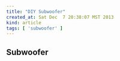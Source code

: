 ```yaml
---
title: "DIY Subwoofer"
created_at: Sat Dec  7 20:38:07 MST 2013
kind: article
tags: [ 'subwoofer' ]
---
```


## Subwoofer

